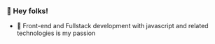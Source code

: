 ### 👋 Hey folks!
- 👀 Front-end and Fullstack development with javascript and related technologies is my passion

<!---
- 🌱 I’m currently learning ...
- 💞️ I’m looking to collaborate on ...
- 📫 How to reach me ...
dkarpov/dkarpov is a ✨ special ✨ repository because its `README.md` (this file) appears on your GitHub profile.
You can click the Preview link to take a look at your changes.
--->
